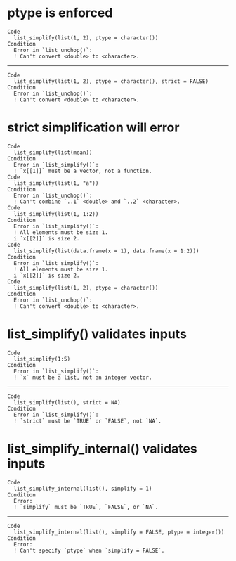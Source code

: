 # ptype is enforced

    Code
      list_simplify(list(1, 2), ptype = character())
    Condition
      Error in `list_unchop()`:
      ! Can't convert <double> to <character>.

---

    Code
      list_simplify(list(1, 2), ptype = character(), strict = FALSE)
    Condition
      Error in `list_unchop()`:
      ! Can't convert <double> to <character>.

# strict simplification will error

    Code
      list_simplify(list(mean))
    Condition
      Error in `list_simplify()`:
      ! `x[[1]]` must be a vector, not a function.
    Code
      list_simplify(list(1, "a"))
    Condition
      Error in `list_unchop()`:
      ! Can't combine `..1` <double> and `..2` <character>.
    Code
      list_simplify(list(1, 1:2))
    Condition
      Error in `list_simplify()`:
      ! All elements must be size 1.
      i `x[[2]]` is size 2.
    Code
      list_simplify(list(data.frame(x = 1), data.frame(x = 1:2)))
    Condition
      Error in `list_simplify()`:
      ! All elements must be size 1.
      i `x[[2]]` is size 2.
    Code
      list_simplify(list(1, 2), ptype = character())
    Condition
      Error in `list_unchop()`:
      ! Can't convert <double> to <character>.

# list_simplify() validates inputs

    Code
      list_simplify(1:5)
    Condition
      Error in `list_simplify()`:
      ! `x` must be a list, not an integer vector.

---

    Code
      list_simplify(list(), strict = NA)
    Condition
      Error in `list_simplify()`:
      ! `strict` must be `TRUE` or `FALSE`, not `NA`.

# list_simplify_internal() validates inputs

    Code
      list_simplify_internal(list(), simplify = 1)
    Condition
      Error:
      ! `simplify` must be `TRUE`, `FALSE`, or `NA`.

---

    Code
      list_simplify_internal(list(), simplify = FALSE, ptype = integer())
    Condition
      Error:
      ! Can't specify `ptype` when `simplify = FALSE`.

